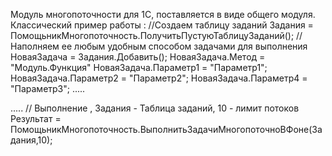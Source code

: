 Модуль многопоточности для 1С, поставляется в виде общего модуля.
Классический пример работы :
//Создаем таблицу заданий
Задания = ПомощьникМногопоточность.ПолучитьПустуюТаблицуЗаданий();
//Наполняем ее любым удобным способом задачами для выполнения
НоваяЗадача = Задания.Добавить();
НоваяЗадача.Метод = "Модуль.Функция"
НоваяЗадача.Параметр1 = "Параметр1";
НоваяЗадача.Параметр2 = "Параметр2";
НоваяЗадача.Параметр4 = "Параметр3";
.....

.....
// Выполнение , Задания - Таблица заданий, 10 - лимит потоков
Результат = ПомощьникМногопоточность.ВыполнитьЗадачиМногопоточноВФоне(Задания,10);
